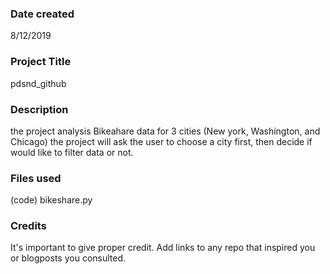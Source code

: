 ### Date created
8/12/2019

### Project Title
pdsnd_github

### Description
the project analysis Bikeahare data for 3 cities (New york, Washington, and Chicago)
the project will ask the user to choose a city first, then decide if would like to filter data or not.

### Files used
(code) bikeshare.py

### Credits
It's important to give proper credit. Add links to any repo that inspired you or blogposts you consulted.


